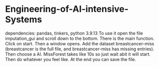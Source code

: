 # Engineering-of-AI-intensive-Systems
dependencies: pandas, tinkers, python 3.9.13
To use it open the file imputation_gui and scroll down to the bottom. There is the main function. Click on start. Then a window opens. Add the dataset breastcancer-miss (breastcancer is the full file, and breastcancer-miss has missing entries). Then choose a AI. MissForest takes like 10s so just wait abit it will start. Then do whatever you feel like. At the end you can save the file.
